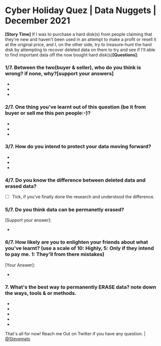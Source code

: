 
<h1> Cyber Holiday Quez     | Data Nuggets    | December 2021</h1>

<p> <b>[Story Time]</b> If I was to purchase a hard disk(s) from people claiming that they're new and haven't been used in an attempt to make a profit or resell it at the original price, and I, on the other side, try to treasure-hunt the hard disk by attempting to recover deleted data on them to try and see if I'll able to find important data off the now bought hard disk(s)<b>[Questions]</b>:</p>

### 1/7. Between the two(buyer & seller), who do you think is wrong? if none, why?[support your answers]

*

*

*

### 2/7. One thing you've learnt out of this question (be it from buyer or sell me this pen people:-)?

*

*

*

### 3/7. How do you intend to protect your data moving forward?

*

*

*

### 4/7. Do you know the difference between deleted data and erased data?

- [ ] Tick, if you've finally done the research and understood the difference.

### 5/7. Do you think data can be permanetly erased?

[Support your answer]:

-

### 6/7. How likely are you to enlighten your friends about what you've learnt? (use a scale of 10: Highly, 5: Only if they intend to pay me. 1: They'll from there mistakes)

[Your Answer]:

-

### 7. What's the best way to permanently ERASE data? note down the ways, tools & or methods.

*

*

*

*

*

That's all for now! Reach me Out on Twitter if you have any question. | [@Stevemats](https://twitter.com/stevematindi)
